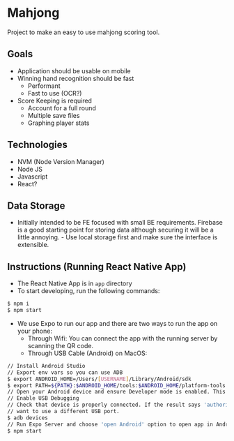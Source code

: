 # Mahjong

Project to make an easy to use mahjong scoring tool.

## Goals

-   Application should be usable on mobile
-   Winning hand recognition should be fast
    -   Performant
    -   Fast to use (OCR?)
-   Score Keeping is required
    -   Account for a full round
    -   Multiple save files
    -   Graphing player stats

## Technologies

-   NVM (Node Version Manager)
-   Node JS
-   Javascript
-   React?

## Data Storage

-   Initially intended to be FE focused with small BE requirements. Firebase is a good starting point
    for storing data although securing it will be a little annoying. - Use local storage first and make sure the interface is extensible.

## Instructions (Running React Native App)

- The React Native App is in `app` directory
- To start developing, run the following commands:
```sh
$ npm i
$ npm start
```
- We use Expo to run our app and there are two ways to run the app on your phone:
    - Through Wifi: You can connect the app with the running server by scanning the QR code.
    - Through USB Cable (Android) on MacOS:
```sh
// Install Android Studio
// Export env vars so you can use ADB
$ export ANDROID_HOME=/Users/[USERNAME]/Library/Android/sdk
$ export PATH=${PATH}:$ANDROID_HOME/tools:$ANDROID_HOME/platform-tools
// Open your Android device and ensure Developer mode is enabled. This is different per device so you have to find the way through Google.
// Enable USB Debugging
// Check that device is properly connected. If the result says 'authorizing', you may
// want to use a different USB port.
$ adb devices
// Run Expo Server and choose 'open Android' option to open app in Android phone
$ npm start
```